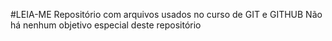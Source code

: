 #LEIA-ME
Repositório com arquivos usados no curso de GIT e GITHUB 
Não há nenhum objetivo especial deste repositório
